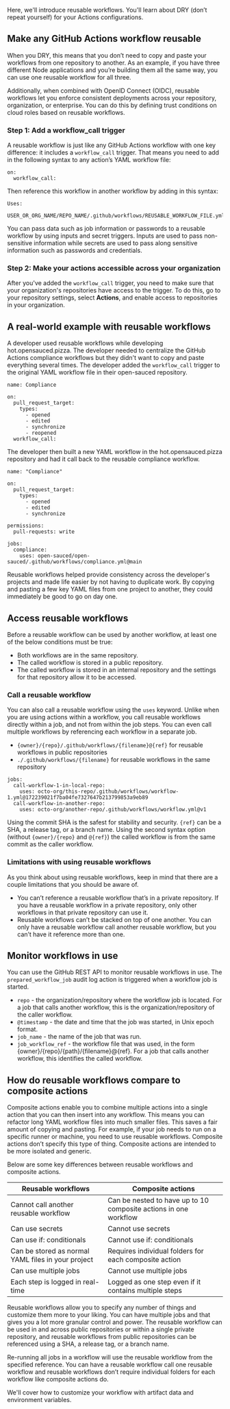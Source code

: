 Here, we'll introduce reusable workflows. You'll learn about DRY (don’t repeat yourself) for your Actions configurations.

## Make any GitHub Actions workflow reusable

When you DRY, this means that you don’t need to copy and paste your workflows from one repository to another. As an example, if you have three different Node applications and you’re building them all the same way, you can use one reusable workflow for all three.

Additionally, when combined with OpenID Connect (OIDC), reusable workflows let you enforce consistent deployments across your repository, organization, or enterprise. You can do this by defining trust conditions on cloud roles based on reusable workflows.

### Step 1: Add a workflow_call trigger

A reusable workflow is just like any GitHub Actions workflow with one key difference: it includes a `workflow_call` trigger. That means you need to add in the following syntax to any action’s YAML workflow file:
```
on:
  workflow_call:
```

Then reference this workflow in another workflow by adding in this syntax:
```
Uses:
  USER_OR_ORG_NAME/REPO_NAME/.github/workflows/REUSABLE_WORKFLOW_FILE.yml@TAG_OR_BRANCH
```

You can pass data such as job information or passwords to a reusable workflow by using inputs and secret triggers. Inputs are used to pass non-sensitive information while secrets are used to pass along sensitive information such as passwords and credentials.

### Step 2: Make your actions accessible across your organization

After you've added the `workflow_call` trigger, you need to make sure that your organization's repositories have access to the trigger. To do this, go to your repository settings, select **Actions**, and enable access to repositories in your organization.

## A real-world example with reusable workflows

A developer used reusable workflows while developing hot.opensauced.pizza. The developer needed to centralize the GitHub Actions compliance workflows but they didn't want to copy and paste everything several times. The developer added the `workflow_call` trigger to the original YAML workflow file in their open-sauced repository.

```
name: Compliance

on:
  pull_request_target:
    types:
      - opened
      - edited
      - synchronize
      - reopened
  workflow_call:
```

The developer then built a new YAML workflow in the hot.opensauced.pizza repository and had it call back to the reusable compliance workflow.

```
name: "Compliance"

on:
  pull_request_target:
    types:
      - opened
      - edited
      - synchronize

permissions:
  pull-requests: write

jobs:
  compliance:
    uses: open-sauced/open-sauced/.github/workflows/compliance.yml@main
```

Reusable workflows helped provide consistency across the developer's projects and made life easier by not having to duplicate work. By copying and pasting a few key YAML files from one project to another, they could immediately be good to go on day one.

## Access reusable workflows

Before a reusable workflow can be used by another workflow, at least one of the below conditions must be true:

- Both workflows are in the same repository.
- The called workflow is stored in a public repository.
- The called workflow is stored in an internal repository and the settings for that repository allow it to be accessed.

### Call a reusable workflow

You can also call a reusable workflow using the `uses` keyword. Unlike when you are using actions within a workflow, you call reusable workflows directly within a job, and not from within the job steps. You can even call multiple workflows by referencing each workflow in a separate job.

- `{owner}/{repo}/.github/workflows/{filename}@{ref}` for reusable workflows in public repositories
- `./.github/workflows/{filename}` for reusable workflows in the same repository

```
jobs:
  call-workflow-1-in-local-repo:
    uses: octo-org/this-repo/.github/workflows/workflow-1.yml@172239021f7ba04fe7327647b213799853a9eb89
  call-workflow-in-another-repo:
    uses: octo-org/another-repo/.github/workflows/workflow.yml@v1
```

Using the commit SHA is the safest for stability and security. `{ref}` can be a SHA, a release tag, or a branch name. Using the second syntax option (without `{owner}/{repo}` and `@{ref}`) the called workflow is from the same commit as the caller workflow.

### Limitations with using reusable workflows

As you think about using reusable workflows, keep in mind that there are a couple limitations that you should be aware of. 

- You can’t reference a reusable workflow that’s in a private repository. If you have a reusable workflow in a private repository, only other workflows in that private repository can use it.
- Reusable workflows can’t be stacked on top of one another. You can only have a reusable workflow call another reusable workflow, but you can’t have it reference more than one.

## Monitor workflows in use

You can use the GitHub REST API to monitor reusable workflows in use. The `prepared_workflow_job` audit log action is triggered when a workflow job is started. 

- `repo` - the organization/repository where the workflow job is located. For a job that calls another workflow, this is the organization/repository of the caller workflow.
- `@timestamp` - the date and time that the job was started, in Unix epoch format.
- `job_name` - the name of the job that was run.
- `job_workflow_ref` - the workflow file that was used, in the form {owner}/{repo}/{path}/{filename}@{ref}. For a job that calls another workflow, this identifies the called workflow.

## How do reusable workflows compare to composite actions

Composite actions enable you to combine multiple actions into a single action that you can then insert into any workflow. This means you can refactor long YAML workflow files into much smaller files. This saves a fair amount of copying and pasting. For example, if your job needs to run on a specific runner or machine, you need to use reusable workflows. Composite actions don’t specify this type of thing. Composite actions are intended to be more isolated and generic.

Below are some key differences between reusable workflows and composite actions.

|   Reusable workflows    |                                                                                                                   Composite actions                                                                                                                  
|--------------|------------------|
|     Cannot call another reusable workflow     |                                                                                   Can be nested to have up to 10 composite actions in one workflow                                                                                    
| Can use secrets  |                                                                                Cannot use secrets                                                                                
|   Can use if: conditionals   | Cannot use if: conditionals
|  Can be stored as normal YAML files in your project  |                                      Requires individual folders for each composite action                                      
| Can use multiple jobs |                                                       Cannot use multiple jobs
| Each step is logged in real-time |                                                      Logged as one step even if it contains multiple steps

Reusable workflows allow you to specify any number of things and customize them more to your liking. You can have multiple jobs and that gives you a lot more granular control and power. The reusable workflow can be used in and across public repositories or within a single private repository, and reusable workflows from public repositories can be referenced using a SHA, a release tag, or a branch name. 

Re-running all jobs in a workflow will use the reusable workflow from the specified reference. You can have a reusable workflow call one reusable workflow and reusable workflows don’t require individual folders for each workflow like composite actions do.

We'll cover how to customize your workflow with artifact data and environment variables.

<!-- - - - - - - - - - - - - - - - - - - - - - - - - - - - - - - - - - - - - - - - -->

<!-- Do not add a unit summary or references/links -->
